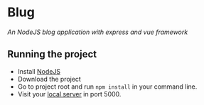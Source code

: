 # Blug
*An NodeJS blog application with express and vue framework*

## Running the project
- Install [NodeJS](https://nodejs.org/en/)
- Download the project
- Go to project root and run ```npm install``` in your command line.
- Visit your [local server](http://localhost:5000) in port 5000.
